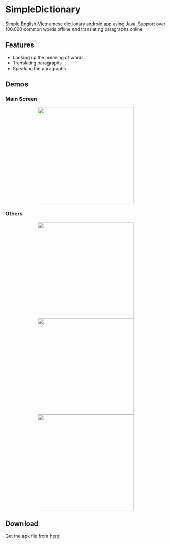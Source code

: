# SimpleDictionary
Simple English-Vietnamese dictionary android app using Java. Support over 100.000 common words offline and translating paragraphs online.
## Features
- Looking up the meaning of words
- Translating paragraphs
- Speaking the paragraphs
## Demos
### Main Screen
<p align="center">
  <img src="https://user-images.githubusercontent.com/78080006/222967254-2566467d-0730-46a1-8886-bc32beee2757.jpg" width="300"/>
</p>

### Others

 <p align="center">
  <img src="https://user-images.githubusercontent.com/78080006/222966545-4b65e87e-24cf-4b06-8c4e-a490a5d12ef6.jpg" width="300"/>
  <img src="https://user-images.githubusercontent.com/78080006/222966541-6e923877-71db-4a83-a8f6-9e1d0ebbd416.jpg" width="300"/>
  <img src="https://user-images.githubusercontent.com/78080006/222966549-6e6764df-103d-439b-8967-3c6a33e2f555.jpg" width="300"/>
</p>

## Download
Get the apk file from [here](https://drive.google.com/file/d/1aEk2qT4-Fz4E5_d-N11oGa9wLxSA0Njk/view?usp=sharing)!

